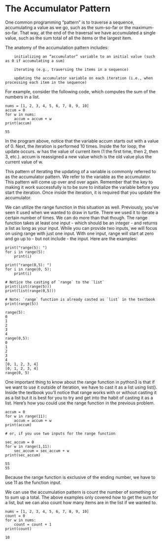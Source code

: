 # The Accumulator Pattern

One common programming “pattern” is to traverse a sequence, accumulating a value as we go, such as the sum-so-far or the maximum-so-far. That way, at the end of the traversal we have accumulated a single value, such as the sum total of all the items or the largest item.

The anatomy of the accumulation pattern includes:

        initializing an “accumulator” variable to an initial value (such as 0 if accumulating a sum)

        iterating (e.g., traversing the items in a sequence)

        updating the accumulator variable on each iteration (i.e., when processing each item in the sequence)

For example, consider the following code, which computes the sum of the numbers in a list.
```
nums = [1, 2, 3, 4, 5, 6, 7, 8, 9, 10]
accum = 0
for w in nums:
    accum = accum + w
print(accum)

55
```

In the program above, notice that the variable accum starts out with a value of 0. Next, the iteration is performed 10 times. Inside the for loop, the update occurs. w has the value of current item (1 the first time, then 2, then 3, etc.). accum is reassigned a new value which is the old value plus the current value of w.

This pattern of iterating the updating of a variable is commonly referred to as the accumulator pattern. We refer to the variable as the accumulator. This pattern will come up over and over again. Remember that the key to making it work successfully is to be sure to initialize the variable before you start the iteration. Once inside the iteration, it is required that you update the accumulator.

We can utilize the range function in this situation as well. Previously, you’ve seen it used when we wanted to draw in turtle. There we used it to iterate a certain number of times. We can do more than that though. The range function takes at least one input - which should be an integer - and returns a list as long as your input. While you can provide two inputs, we will focus on using range with just one input. With one input, range will start at zero and go up to - but not include - the input. Here are the examples:
```
print("range(5): ")
for i in range(5):
    print(i)

print("range(0,5): ")
for i in range(0, 5):
    print(i)

# Notice the casting of `range` to the `list`
print(list(range(5)))
print(list(range(0,5)))

# Note: `range` function is already casted as `list` in the textbook
print(range(5))

range(5): 
0
1
2
3
4
range(0,5): 
0
1
2
3
4
[0, 1, 2, 3, 4]
[0, 1, 2, 3, 4]
range(0, 5)
```

One important thing to know about the range function in python3 is that if we want to use it outside of iteration, we have to cast it as a list using list(). Inside the textbook you’ll notice that range works with or without casting it as a list but it is best for you to try and get into the habit of casting it as a list. Here’s how you could use the range function in the previous problem.
```
accum = 0
for w in range(11):
    accum = accum + w
print(accum)

# or, if you use two inputs for the range function

sec_accum = 0
for w in range(1,11):
    sec_accum = sec_accum + w
print(sec_accum)

55
55
```
Because the range function is exclusive of the ending number, we have to use 11 as the function input.

We can use the accumulation pattern is count the number of something or to sum up a total. The above examples only covered how to get the sum for a list, but we can also count how many items are in the list if we wanted to.
```
nums = [1, 2, 3, 4, 5, 6, 7, 8, 9, 10]
count = 0
for w in nums:
    count = count + 1
print(count)

10
```
